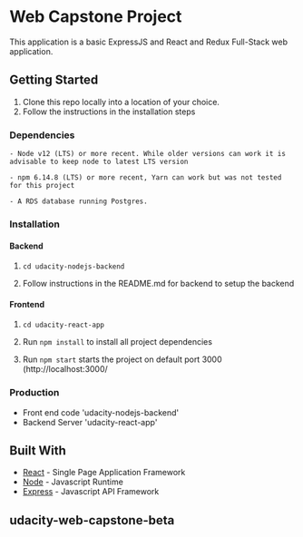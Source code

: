 # Web Capstone Project 

This application is a basic ExpressJS and React and Redux Full-Stack web application.

## Getting Started

1. Clone this repo locally into a location of your choice.
2. Follow the instructions in the installation steps


### Dependencies

```
- Node v12 (LTS) or more recent. While older versions can work it is advisable to keep node to latest LTS version

- npm 6.14.8 (LTS) or more recent, Yarn can work but was not tested for this project

- A RDS database running Postgres.

```

### Installation


#### Backend
1. `cd udacity-nodejs-backend`

2. Follow instructions in the README.md for backend to setup the backend

#### Frontend
1.  `cd udacity-react-app`

2. Run `npm install` to install all project dependencies

3. Run `npm start` starts the project on default port 3000 (http://localhost:3000/


### Production
- Front end code 'udacity-nodejs-backend'
- Backend Server 'udacity-react-app'


## Built With

- [React](https://reactjs.org/) - Single Page Application Framework
- [Node](https://nodejs.org) - Javascript Runtime
- [Express](https://expressjs.com/) - Javascript API Framework


## udacity-web-capstone-beta